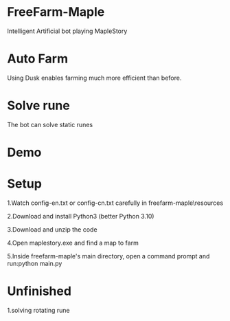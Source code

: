 # FreeFarm-Maple
Intelligent Artificial bot playing MapleStory

# Auto Farm
Using Dusk enables farming much more efficient than before.

# Solve rune
The bot can solve static runes

# Demo


# Setup
1.Watch config-en.txt or config-cn.txt carefully in freefarm-maple\resources

2.Download and install Python3 (better Python 3.10)

3.Download and unzip the code

4.Open maplestory.exe and find a map to farm

5.Inside freefarm-maple's main directory, open a command prompt and run:python main.py

# Unfinished
1.solving rotating rune